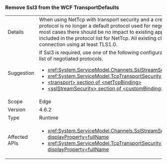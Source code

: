 ### Remove Ssl3 from the WCF TransportDefaults

|   |   |
|---|---|
|Details|When using NetTcp with transport security and a credential type of certificate, the SSL 3 protocol is no longer a default protocol used for negotiating a secure connection. In most cases there should be no impact to existing apps as TLS 1.0 has always been included in the protocol list for NetTcp. All existing clients should be able to negotiate a connection using at least TLS1.0.|
|Suggestion|If Ssl3 is required, use one of the following configuration mechanisms to add Ssl3 to the list of negotiated protocols.<ul><li><xref:System.ServiceModel.Channels.SslStreamSecurityBindingElement.SslProtocols></li><li><xref:System.ServiceModel.TcpTransportSecurity.SslProtocols></li><li><a href="../../../../framework/configure-apps/file-schema/wcf/transport-of-nettcpbinding.md">&lt;transport&gt; section of &lt;netTcpBinding&gt;</a></li><li><a href="../../../../framework/configure-apps/file-schema/wcf/sslstreamsecurity.md">&lt;sslStreamSecurity&gt; section of &lt;customBinding&gt;</a></li></ul>|
|Scope|Edge|
|Version|4.6.2|
|Type|Runtime|
|Affected APIs|<ul><li><xref:System.ServiceModel.Channels.SslStreamSecurityBindingElement.SslProtocols?displayProperty=fullName></li><li><xref:System.ServiceModel.TcpTransportSecurity.SslProtocols?displayProperty=fullName></li></ul>|

